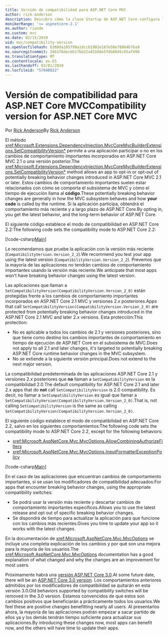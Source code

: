 ```yaml
---
title: Versión de compatibilidad para ASP.NET Core MVC
author: rick-anderson
description: Descubra cómo la clase Startup de ASP.NET Core configura los servicios y la canalización de solicitudes de la aplicación.
monikerRange: '>= aspnetcore-2.1'
ms.author: riande
ms.custom: mvc
ms.date: 02/15/2019
uid: mvc/compatibility-version
ms.openlocfilehash: b360da105799a1dccb1902e167e50e78864b76a9
ms.sourcegitcommit: 24b1f6decbb17bb22a45166e5fdb0845c65af498
ms.translationtype: MT
ms.contentlocale: es-ES
ms.lasthandoff: 03/01/2019
ms.locfileid: "57048022"
---
```

# <a name="compatibility-version-for-aspnet-core-mvc"></a><span data-ttu-id="38450-103">Versión de compatibilidad para ASP.NET Core MVC</span><span class="sxs-lookup"><span data-stu-id="38450-103">Compatibility version for ASP.NET Core MVC</span></span>

<span data-ttu-id="38450-104">Por [Rick Anderson](https://twitter.com/RickAndMSFT)</span><span class="sxs-lookup"><span data-stu-id="38450-104">By [Rick Anderson](https://twitter.com/RickAndMSFT)</span></span>

<span data-ttu-id="38450-105">El método <xref:Microsoft.Extensions.DependencyInjection.MvcCoreMvcBuilderExtensions.SetCompatibilityVersion*> permite a una aplicación participar o no en los cambios de comportamiento importantes incorporados en ASP.NET Core MVC 2.1 o una versión posterior.</span><span class="sxs-lookup"><span data-stu-id="38450-105">The <xref:Microsoft.Extensions.DependencyInjection.MvcCoreMvcBuilderExtensions.SetCompatibilityVersion*> method allows an app to opt-in or opt-out of potentially breaking behavior changes introduced in ASP.NET Core MVC 2.1 or later.</span></span> <span data-ttu-id="38450-106">Estos cambios de comportamiento importantes suelen estar relacionados con cómo se comporta el subsistema de MVC y cómo el tiempo de ejecución llama al **código**.</span><span class="sxs-lookup"><span data-stu-id="38450-106">These potentially breaking behavior changes are generally in how the MVC subsystem behaves and how **your code** is called by the runtime.</span></span> <span data-ttu-id="38450-107">Si la aplicación participa, obtendrá el comportamiento más reciente y a largo plazo de ASP.NET Core.</span><span class="sxs-lookup"><span data-stu-id="38450-107">By opting in, you get the latest behavior, and the long-term behavior of ASP.NET Core.</span></span>

<span data-ttu-id="38450-108">El siguiente código establece el modo de compatibilidad en ASP.NET Core 2.2:</span><span class="sxs-lookup"><span data-stu-id="38450-108">The following code sets the compatibility mode to ASP.NET Core 2.2:</span></span>

[!code-csharp[Main](compatibility-version/samples/2.x/CompatibilityVersionSample/Startup.cs?name=snippet1)]

<span data-ttu-id="38450-109">Le recomendamos que pruebe la aplicación con la versión más reciente (`CompatibilityVersion.Version_2_2`).</span><span class="sxs-lookup"><span data-stu-id="38450-109">We recommend you test your app using the latest version (`CompatibilityVersion.Version_2_2`).</span></span> <span data-ttu-id="38450-110">Prevemos que la mayoría de las aplicaciones no tendrán cambios de comportamiento importantes usando la versión más reciente.</span><span class="sxs-lookup"><span data-stu-id="38450-110">We anticipate that most apps won't have breaking behavior changes using the latest version.</span></span>

<span data-ttu-id="38450-111">Las aplicaciones que llaman a `SetCompatibilityVersion(CompatibilityVersion.Version_2_0)` están protegidas frente a los cambios de comportamiento importantes incorporados en ASP.NET Core 2.1 MVC y versiones 2.x posteriores.</span><span class="sxs-lookup"><span data-stu-id="38450-111">Apps that call `SetCompatibilityVersion(CompatibilityVersion.Version_2_0)` are protected from potentially breaking behavior changes introduced in the ASP.NET Core 2.1 MVC and later 2.x versions.</span></span> <span data-ttu-id="38450-112">Esta protección:</span><span class="sxs-lookup"><span data-stu-id="38450-112">This protection:</span></span>

* <span data-ttu-id="38450-113">No es aplicable a todos los cambios de 2.1 y versiones posteriores, sino que tiene como destino los cambios importantes de comportamiento en tiempo de ejecución de ASP.NET Core en el subsistema de MVC.</span><span class="sxs-lookup"><span data-stu-id="38450-113">Does not apply to all 2.1 and later changes, it's targeted to potentially breaking ASP.NET Core runtime behavior changes in the MVC subsystem.</span></span>
* <span data-ttu-id="38450-114">No se extiende a la siguiente versión principal.</span><span class="sxs-lookup"><span data-stu-id="38450-114">Does not extend to the next major version.</span></span>

<span data-ttu-id="38450-115">La compatibilidad predeterminada de las aplicaciones ASP.NET Core 2.1 y versiones 2.x posteriores que **no** llaman a `SetCompatibilityVersion` es la compatibilidad 2.0.</span><span class="sxs-lookup"><span data-stu-id="38450-115">The default compatibility for ASP.NET Core 2.1 and later 2.x apps that do **not** call `SetCompatibilityVersion` is 2.0 compatibility.</span></span> <span data-ttu-id="38450-116">Es decir, no llamar a `SetCompatibilityVersion` es igual que llamar a `SetCompatibilityVersion(CompatibilityVersion.Version_2_0)`.</span><span class="sxs-lookup"><span data-stu-id="38450-116">That is, not calling `SetCompatibilityVersion` is the same as calling `SetCompatibilityVersion(CompatibilityVersion.Version_2_0)`.</span></span>

<span data-ttu-id="38450-117">El siguiente código establece el modo de compatibilidad en ASP.NET Core 2.2, salvo en los siguientes comportamientos:</span><span class="sxs-lookup"><span data-stu-id="38450-117">The following code sets the compatibility mode to ASP.NET Core 2.2, except for the following behaviors:</span></span>

* <xref:Microsoft.AspNetCore.Mvc.MvcOptions.AllowCombiningAuthorizeFilters>
* <xref:Microsoft.AspNetCore.Mvc.MvcOptions.InputFormatterExceptionPolicy>

[!code-csharp[Main](compatibility-version/samples/2.x/CompatibilityVersionSample/Startup2.cs?name=snippet1)]

<span data-ttu-id="38450-118">En el caso de las aplicaciones que encuentran cambios de comportamiento importantes, si se usan los modificadores de compatibilidad adecuados:</span><span class="sxs-lookup"><span data-stu-id="38450-118">For apps that encounter breaking behavior changes, using the appropriate compatibility switches:</span></span>

* <span data-ttu-id="38450-119">Se podrá usar la versión más reciente y descartar cambios de comportamiento importantes específicos.</span><span class="sxs-lookup"><span data-stu-id="38450-119">Allows you to use the latest release and opt out of specific breaking behavior changes.</span></span>
* <span data-ttu-id="38450-120">Se dispondrá de tiempo para actualizar la aplicación para que funcione con los cambios más recientes.</span><span class="sxs-lookup"><span data-stu-id="38450-120">Gives you time to update your app so it works with the latest changes.</span></span>

<span data-ttu-id="38450-121">En la documentación de <xref:Microsoft.AspNetCore.Mvc.MvcOptions> se incluye una completa explicación de los cambios y por qué son una mejora para la mayoría de los usuarios.</span><span class="sxs-lookup"><span data-stu-id="38450-121">The <xref:Microsoft.AspNetCore.Mvc.MvcOptions> documentation has a good explanation of what changed and why the changes are an improvement for most users.</span></span>

<span data-ttu-id="38450-122">Próximamente habrá una [versión ASP.NET Core 3.0](https://github.com/aspnet/Home/wiki/Roadmap).</span><span class="sxs-lookup"><span data-stu-id="38450-122">At some future date, there will be an [ASP.NET Core 3.0 version](https://github.com/aspnet/Home/wiki/Roadmap).</span></span> <span data-ttu-id="38450-123">Los comportamientos anteriores admitidos por los modificadores de compatibilidad se quitarán en esta versión 3.0.</span><span class="sxs-lookup"><span data-stu-id="38450-123">Old behaviors supported by compatibility switches will be removed in the 3.0 version.</span></span> <span data-ttu-id="38450-124">Estamos convencidos de que estos son cambios positivos que beneficiarán a prácticamente todos los usuarios.</span><span class="sxs-lookup"><span data-stu-id="38450-124">We feel these are positive changes benefitting nearly all users.</span></span> <span data-ttu-id="38450-125">Al presentarlos ahora, la mayoría de las aplicaciones podrán empezar a sacar partido de ellos ya y los demás tendrán tiempo suficiente para actualizar sus aplicaciones.</span><span class="sxs-lookup"><span data-stu-id="38450-125">By introducing these changes now, most apps can benefit now, and the others will have time to update their apps.</span></span>
